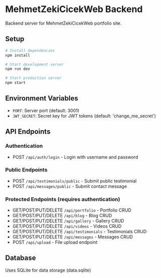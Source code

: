 # MehmetZekiCicekWeb Backend

Backend server for MehmetZekiCicekWeb portfolio site.

## Setup

```bash
# Install dependencies
npm install

# Start development server
npm run dev

# Start production server
npm start
```

## Environment Variables

- `PORT`: Server port (default: 3001)
- `JWT_SECRET`: Secret key for JWT tokens (default: 'change_me_secret')

## API Endpoints

### Authentication
- POST `/api/auth/login` - Login with username and password

### Public Endpoints
- POST `/api/testimonials/public` - Submit public testimonial
- POST `/api/messages/public` - Submit contact message

### Protected Endpoints (requires authentication)
- GET/POST/PUT/DELETE `/api/portfolio` - Portfolio CRUD
- GET/POST/PUT/DELETE `/api/blog` - Blog CRUD
- GET/POST/PUT/DELETE `/api/gallery` - Gallery CRUD
- GET/POST/PUT/DELETE `/api/videos` - Videos CRUD
- GET/POST/PUT/DELETE `/api/testimonials` - Testimonials CRUD
- GET/POST/PUT/DELETE `/api/messages` - Messages CRUD
- POST `/api/upload` - File upload endpoint

## Database
Uses SQLite for data storage (data.sqlite)